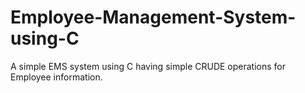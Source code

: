 # Employee-Management-System-using-C
A simple EMS system using C having simple CRUDE operations for Employee information.

